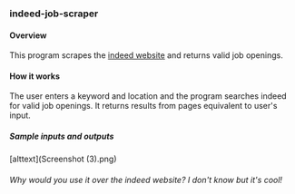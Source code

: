 ### indeed-job-scraper
#### Overview
This program scrapes the [indeed website](https://ca.indeed.com) and returns valid job openings.
#### How it works
The user enters a keyword and location and the program searches indeed for valid job openings. It returns results from pages equivalent to user's input.
##### Sample inputs and outputs
[alttext](Screenshot (3).png)
###### Why would you use it over the indeed website? I don't know but it's cool!
